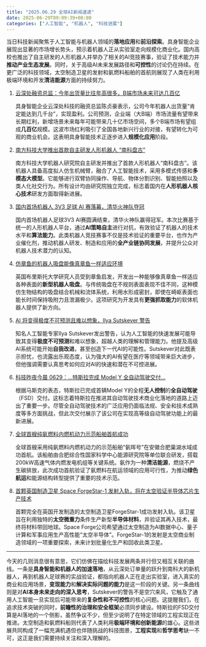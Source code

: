 ```yaml
---
title: "2025.06.29 全球AI新闻速递"
date: 2025-06-29T09:09:39+08:00
categories: ["人工智能", "机器人", "科技进展"]
---
```


当日科技新闻聚焦于人工智能与机器人领域的**落地应用**和**前沿探索**。具身智能企业展现出显著的市场增长势头，预示着机器人正从实验室走向规模化商业化。国内高校也推出了自主研发的人形机器人并举办了相关的AI竞技赛事，验证了技术能力并**推动产业生态发展**。同时，关于高级AI未来发展路径和**可控性**的讨论仍在持续。在更广泛的科技领域，太空制造卫星的发射和氨燃料船舶的首航则展现了人类在利用极端环境和开发**清洁能源**方面的持续努力。

1.  [云深处融资总监：今年出货量比往年高很多，B端市场未来可达几百亿](https://36kr.com/newsflashes/3356038302189576?f=rss)

    具身智能企业云深处科技的融资总监陈贞豪表示，公司今年机器人出货量“肯定能达到几千台”，实现盈利。公司预测，企业端（大B端）市场流量有望带来长期红利，新增场景未来每年可能带来几十亿市场空间，多个B端市场有望组成**几百亿**规模。这波市场红利吸引了全国各地新兴行业的对接，有望转化为可观的商业机会。这表明具身智能技术正逐步进入**规模化应用**阶段。

2.  [南方科技大学推出首款自主研发人形机器人 “南科盘古”](https://36kr.com/newsflashes/3355775595661058?f=rss)

    南方科技大学机器人研究院自主研发并推出了首款人形机器人“南科盘古”。该机器人具备高度拟人仿生机械臂，融合了人工智能技术，采用多模式传感和**多模态大模型**。它能够进行双臂协同操作、导航、物体分割识别、智能拍照以及类人化社交行为。所有设计均由研究院独立完成，标志着国内在**人形机器人核心技术**研发方面取得新进展。

3.  [国内首场机器人 3V3 足球 AI 赛落幕，清华火神队夺冠](https://www.ithome.com/0/864/445.htm)

    国内首场机器人足球3V3 AI赛圆满结束，清华火神队赢得冠军。本次比赛基于统一的人形机器人平台，通过**AI策略自主**进行对抗，有效验证了机器人的技术水平和**算法能力**。此类机器人竞技赛事不仅是技术验证的重要平台，也作为产业催化剂，推动机器人研发、制造和应用的**全产业链协同发展**，并提升公众对机器人技术潜力的认知。

4.  [仿章鱼的机器人吸盘能像真章鱼一样适应环境](https://arstechnica.com/science/2025/06/robotic-sucker-can-adapt-to-surroundings-like-an-actual-octopus/)

    英国布里斯托大学研究人员受到章鱼启发，开发出一种能够像真章鱼一样适应各种表面的**新型机器人吸盘**。与传统吸盘在不规则表面表现不佳不同，这种模仿生物结构的吸盘结合机械和流体系统，利用水形成密封，即使在崎岖表面也能长时间保持吸附力且泄漏极少。这项研究为开发具有**更强抓取能力**的软体机器人提供了新方向。

5.  [AI 将变得极度不可预测且难以想象，Ilya Sutskever 警告](https://analyticsindiamag.com/ai-news-updates/ai-will-be-extremely-unpredictable-and-unimaginable-warns-ilya-sutskever/)

    知名人工智能专家Ilya Sutskever发出警告，认为人工智能的快速发展可能导致其变得**极度不可预测**和难以想象，超越人类的理解和管理能力。他提及高级AI系统可能开始**自我改进**，甚至创造下一代AI的可能性。Sutskever对此既表示担忧，也流露出乐观态度，认为强大的AI有望在医疗等领域带来巨大进步，但他强调需要认真思考如何应对AI的快速和潜在不可控进展。

6.  [科技昨夜今晨 0629：...特斯拉完成 Model Y 全自动驾驶交付...](https://www.ithome.com/0/864/465.htm)

    根据马斯克的表态，特斯拉已完成首辆Model Y的全程**无人控制**的**全自动驾驶**（FSD）交付。这标志着特斯拉在推进其自动驾驶技术商业化落地的道路上迈出了重要一步。尽管全自动驾驶技术的广泛应用仍面临法规、安全和技术成熟度等多方面挑战，但此次交付展示了该公司在实现高等级自动驾驶功能上的最新进展。

7.  [全球首艘纯氨燃料内燃机动力示范船舶首航成功](https://www.egsea.com/news/detail/2073197.html)

    全球首艘采用纯氨燃料内燃机动力的示范船舶“氨晖号”在安徽合肥巢湖水域成功首航。该船舶由合肥综合性国家科学中心能源研究院等单位联合研发，搭载200kW高速气体内燃发电机组等关键系统。氨作为一种**清洁能源**，燃烧不产生碳排放，此次成功首航验证了氨燃料在航运领域的应用可行性，为推动**绿色航运**和能源结构转型提供了重要的技术示范。

8.  [首颗英国制造卫星 Space ForgeStar-1 发射入轨，将在太空验证半导体芯片生产技术](https://www.ithome.com/0/864/438.htm)

    首颗完全在英国开发制造的太空制造卫星ForgeStar-1成功发射入轨。该卫星旨在利用独特的**太空微重力**条件生产新型**半导体材料**，并验证其再入技术，最终将材料带回地球。Space Forge公司希望通过太空制造为AI数据中心、量子计算和军事应用生产高性能“太空半导体”。ForgeStar-1的发射是太空商业制造领域的一项重要探索，未来计划批量化生产和回收此类卫星。

---

今天的几则消息很有意思，它们仿佛在描绘科技发展两条并行但又相互关联的曲线。一条是**具身智能和机器人的加速落地**，从云深处订单量的跃升到南科大的新机器人，再到机器人足球赛的实战验证，都指向机器人正在走出实验室，进入真实的商业和应用场景，**变现能力**和**解决实际问题的能力**是这一阶段的关键。另一条曲线则是对**AI本身未来走向的深入思考**，Sutskever的警告不是空穴来风，它触及了通用人工智能一旦实现后可能带来的**复杂性和不可控性**的核心问题。这提醒我们，在追求技术突破的同时，**前瞻性的治理和安全框架**必须同步建设。特斯拉的FSD交付算是AI落地的一个侧影，虽然争议不少，但至少说明了在特定领域的工程实现正在推进。太空制造和氨燃料船则代表了人类利用**极端环境和创新能源**的雄心。这些进展共同构成了一幅充满机遇但也伴随挑战的科技图景，**工程实现**和**哲学思考**缺一不可，这正是我们需要持续关注和深入理解的。